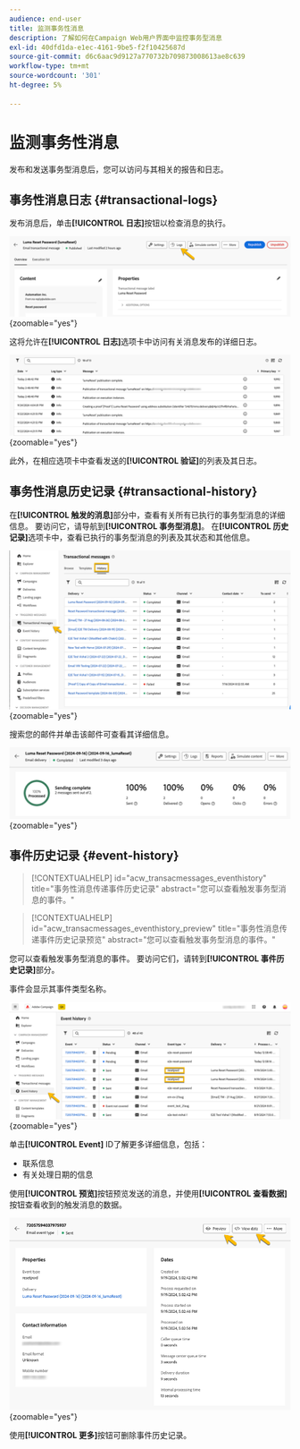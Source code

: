 ```yaml
---
audience: end-user
title: 监测事务性消息
description: 了解如何在Campaign Web用户界面中监控事务型消息
exl-id: 40dfd1da-e1ec-4161-9be5-f2f10425687d
source-git-commit: d6c6aac9d9127a770732b709873008613ae8c639
workflow-type: tm+mt
source-wordcount: '301'
ht-degree: 5%

---
```


# 监测事务性消息

发布和发送事务型消息后，您可以访问与其相关的报告和日志。

## 事务性消息日志 {#transactional-logs}

发布消息后，单击&#x200B;**[!UICONTROL 日志]**&#x200B;按钮以检查消息的执行。

![在事务性消息界面中显示“日志”按钮的屏幕截图。](assets/transactional-logs.png){zoomable="yes"}

这将允许在&#x200B;**[!UICONTROL 日志]**&#x200B;选项卡中访问有关消息发布的详细日志。

![在日志选项卡中显示详细日志列表的屏幕截图。](assets/transactional-logslist.png){zoomable="yes"}

此外，在相应选项卡中查看发送的&#x200B;**[!UICONTROL 验证]**&#x200B;的列表及其日志。

## 事务性消息历史记录 {#transactional-history}

在&#x200B;**[!UICONTROL 触发的消息]**&#x200B;部分中，查看有关所有已执行的事务型消息的详细信息。 要访问它，请导航到&#x200B;**[!UICONTROL 事务型消息]**。 在&#x200B;**[!UICONTROL 历史记录]**&#x200B;选项卡中，查看已执行的事务型消息的列表及其状态和其他信息。

![屏幕截图显示“历史记录”选项卡，其中包含已执行的事务性消息列表。](assets/transactional-history.png){zoomable="yes"}

搜索您的邮件并单击该邮件可查看其详细信息。

![显示选定事务型消息详细报告的屏幕截图。](assets/transactional-reporting.png){zoomable="yes"}

## 事件历史记录 {#event-history}

>[!CONTEXTUALHELP]
>id="acw_transacmessages_eventhistory"
>title="事务性消息传递事件历史记录"
>abstract="您可以查看触发事务型消息的事件。"

>[!CONTEXTUALHELP]
>id="acw_transacmessages_eventhistory_preview"
>title="事务性消息传递事件历史记录预览"
>abstract="您可以查看触发事务型消息的事件。"

您可以查看触发事务型消息的事件。 要访问它们，请转到&#x200B;**[!UICONTROL 事件历史记录]**&#x200B;部分。

事件会显示其事件类型名称。

![显示具有事件类型名称的事件历史记录部分的屏幕截图。](assets/event-history.png){zoomable="yes"}

单击&#x200B;**[!UICONTROL Event]** ID了解更多详细信息，包括：

* 联系信息
* 有关处理日期的信息

使用&#x200B;**[!UICONTROL 预览]**&#x200B;按钮预览发送的消息，并使用&#x200B;**[!UICONTROL 查看数据]**&#x200B;按钮查看收到的触发消息的数据。

![显示详细事件信息的屏幕快照，包括预览和查看数据选项。](assets/event-details.png){zoomable="yes"}

使用&#x200B;**[!UICONTROL 更多]**&#x200B;按钮可删除事件历史记录。